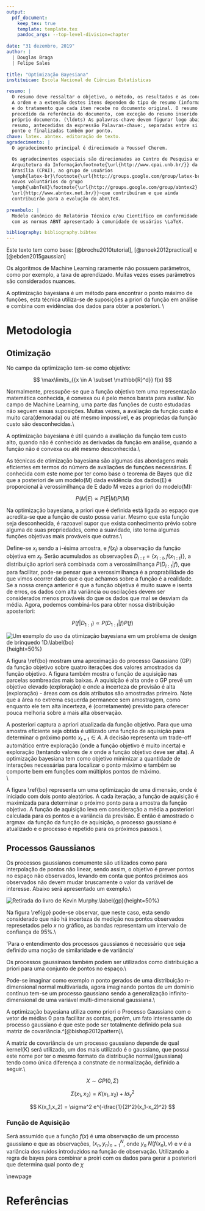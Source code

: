 ```yaml
---
output:
  pdf_document:
    keep_tex: true
    template: template.tex
    pandoc_args: --top-level-division=chapter
    
date: "31 dezembro, 2019"
author: |
  | Douglas Braga
  | Felipe Sales
  
title: "Optimização Bayesiana"
instituicao: Escola Nacional de Ciências Estatísticas

resumo: |
  O resumo deve ressaltar o objetivo, o método, os resultados e as conclusões do documento. 
  A ordem e a extensão destes itens dependem do tipo de resumo (informativo ou indicativo) 
  e do tratamento que cada item recebe no documento original. O resumo deve ser
  precedido da referência do documento, com exceção do resumo inserido no
  próprio documento. (\ldots) As palavras-chave devem figurar logo abaixo do
  resumo, antecedidas da expressão Palavras-chave:, separadas entre si por
  ponto e finalizadas também por ponto.
chave: latex. abntex. editoração de texto.
agradecimento: |
  O agradecimento principal é direcionado a Youssef Cherem.

  Os agradecimentos especiais são direcionados ao Centro de Pesquisa em
  Arquitetura da Informação\footnote{\url{http://www.cpai.unb.br/}} da Universidade de
  Brasília (CPAI), ao grupo de usuários
  \emph{latex-br}\footnote{\url{http://groups.google.com/group/latex-br}} e aos
  novos voluntários do grupo
  \emph{\abnTeX}\footnote{\url{http://groups.google.com/group/abntex2} e
  \url{http://www.abntex.net.br/}}~que contribuíram e que ainda
  contribuirão para a evolução do abn\TeX.
  
preambulo: |
  Modelo canônico de Relatório Técnico e/ou Científico em conformidade
  com as normas ABNT apresentado à comunidade de usuários \LaTeX.

bibliography: bibliography.bibtex
---
```








Este texto tem como base: [@brochu2010tutorial], [@snoek2012practical] e [@ebden2015gaussian]


Os algoritmos de Machine Learning raramente não possuem parãmetros, como por exemplo, a taxa de aprendizado. Muitas vezes esses parâmetros são considerados nuances.

A optimização bayesiana é um método para encontrar o ponto máximo de funções, esta técnica utiliza-se de suposições a priori da função em análise e combina com evidências dos dados para obter a posteriori. \ 


# Metodologia

## Otimização

No campo da optimização tem-se como objetivo:

$$
\max\limits_{{x \in A \subset \mathbb{R}^d}} f(x)
$$

Normalmente, pressupõe-se que a função objetivo tem uma representação matemática conhecida, é convexa ou é pelo menos barata para avaliar. No campo de Machine Learning, uma parte das funções de custo estudadas não seguem essas suposições. Muitas vezes, a avaliação da função custo é muito cara(demorada) ou até mesmo impossível, e as propriedas da função custo são desconhecidas.\

A optimização bayesiana é útil quando a avaliação da função tem custo alto, quando não é conhecido as derivadas da função em análise, quando a função não é convexa ou até mesmo desconhecida.\

As técnicas de otimização bayesiana são algumas das abordagens mais eficientes em termos do número de avaliações de funções necessárias. É conhecida com este nome por ter como base o teorema de Bayes que diz que a posteriori de um modelo(M) dada evidência dos dados(E) é proporcional à verossimilhança de E dado M vezes a priori do modelo(M):

$$
P(M|E) \propto P(E|M)P(M)
$$

Na optimização bayesiana, a priori que é definida está ligada ao espaço que acredita-se que a função de custo possa variar. Mesmo que esta função seja desconhecida, é razoavel supor que exista conhecimento prévio sobre alguma de suas propriedades, como a suavidade, isto torna algumas funções objetivas mais prováveis que outras.\

Define-se $x_i$ sendo a i-ésima amostra, e $f(x_i)$ a observação da função objetiva em $x_i$. Serão acumulados as observações $D_{i:t}=\left\{ x_{i:t},f(x_{1:t}) \right\}$, a distribuição apriori será combinada com a verossimilhança $P(D_{i:t}|f)$, que para facilitar, pode-se pensar que a verossimilhança é a proprabilidade do que vimos ocorrer dado que o que achamos sobre a função é a realidade. Se a nossa crença anterior é que a função objetiva é muito suave e isenta de erros, os dados com alta variância ou oscilações devem ser considerados menos prováveis do que os dados que mal se desviam da média. Agora, podemos combiná-los para obter nossa distribuição aposteriori:

$$
P(f|D_{1:t}) \propto P(D_{1:t}|f)P(f)
$$

![Um exemplo do uso da otimização bayesiana em um problema de design de brinquedo 1D.\label{bo}](images/bo.png){height=50%}

A figura \ref{bo} mostram uma aproximação do processo Gaussiano (GP) da função objetivo sobre quatro iterações dos valores amostrados da função objetivo. A figura também mostra o função de aquisição nas parcelas sombreadas mais baixas. A aquisição é alta onde o GP
prevê um objetivo elevado (exploração) e onde a incerteza de previsão é alta (exploração) - áreas com os dois atributos são amostradas primeiro. Note que a área no extrema esquerda permanece sem amostragem, como enquanto ele tem alta incerteza, é (corretamente) previsto
para oferecer pouca melhoria sobre a mais alta observação.

A posteriori captura a apriori atualizada da função objetivo. Para que uma amostra eficiente seja obtida é utilizado uma função de aquisição para determinar o próximo ponto $x_{t+1} \in A$.  A decisão representa um trade-off automático entre exploração (onde a função objetivo é muito incerta) e exploração (tentando valores de $x$ onde a função objetivo deve ser alta). A optimização bayesiana tem como objetivo minimizar a quantidade de interações necessárias para localizar o ponto máximo e também se comporte bem em funções com múltiplos pontos de máximo.\
\

A figura \ref{bo} representa um uma optimização de uma dimensão, onde é iniciado com dois ponto aleatórios. A cada iteração, a função de aquisição é maximizada para determinar o próximo ponto para a amostra da função objetivo. A função de aquisição leva em consideração a média a posteriori calculada para os pontos e a variância da previsão. E então é amostrado o $\operatorname{argmax}$ da função da função de aquisição, o processo gaussiano é atualizado e o processo é repetido para os próximos passos.\



## Processos Gaussianos

Os processos gaussianos comumente são utilizados como para interpolação de pontos não linear, sendo assim, o objetivo é prever pontos no espaço não observados, levando em conta que pontos próximos aos observados não devem mudar bruscamente o valor da variável de interesse. Abaixo será apresentado um exemplo.\

![[Retirada do livro de Kevin Murphy.\label{gp}](https://github.com/probml/pmtk3/blob/30d7a1952f3979b16e92dbfa4cd1ce0e402cf7d8/docs/demoOutput/bookDemos/(15)-Gaussian_processes/gprDemoNoiseFree_02.png)](images/gp.png){height=50%}  

Na figura \ref{gp} pode-se observar, que neste caso, esta sendo considerado que não há incerteza de medição nos pontos observados represetados pelo $x$ no gráfico, as bandas representam um intervalo de confiança de 95%.\

'Para o entendimento dos processos gaussianos é necessário que seja definido uma noção de similaridade e de variância'

Os processos gaussinaos também podem ser utilizados como distribuição a priori para uma conjunto de pontos no espaço.\

Pode-se imaginar como exemplo $n$ ponto gerados de uma distribuição n-dimensional normal multivariada, agora imaginando pontos de um domínio contínuo tem-se um processo gaussiano sendo a generalização infinito-dimensional de uma variável multi-dimensional gaussiana.\

A optimização bayesiana utiliza como priori o Processo Gaussiano com o vetor de médias 0 para facilitar as contas, porém, um fato interessante do processo gaussiano é que este pode ser totalmente definido pela sua matriz de covariância.^[@bishop2012pattern]\

A matriz de covariância de um processo gaussiano depende de qual kernel(K) será utilizado, um dos mais utilizado é o gaussiano, que possui este nome por ter o mesmo formato da distribução normal(gaussiana) tendo como única diferença a constnate de normalização, definido a seguir.\

$$
X \sim GP(0,\Sigma)
$$

$$
\Sigma(x_1,x_2) = K(x_1,x_2) + I\sigma^2_y
$$

$$
K(x_1,x_2) = \sigma^2 e^{-\frac{1}{2l^2}(x_1-x_2)^2}
$$

### Função de Aquisição
Será assumido que a função $f(x)$ é uma observação de um processo gaussiano e que as observações, $(x_n,y_n)_{n=1}^N$, onde $y_n \mbox{~} N(f(x_n),\nu)$ e $\nu$ é a variância dos ruídos introduzidos na função de observação. Utilizando a regra de bayes para combinar a proiri com os dados para gerar a posteriori que determina qual ponto de $\chi$ 


\newpage 

# Referências
